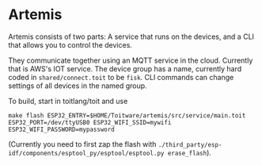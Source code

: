 # Artemis

Artemis consists of two parts:  A service that runs on the devices, and a CLI
that allows you to control the devices.

They communicate together using an MQTT service in the cloud.  Currently that
is AWS's IOT service.  The device group has a name, currently hard coded in
`shared/connect.toit` to be `fisk`.  CLI commands can change settings of all
devices in the named group.

To build, start in toitlang/toit and use

```shell
make flash ESP32_ENTRY=$HOME/Toitware/artemis/src/service/main.toit ESP32_PORT=/dev/ttyUSB0 ESP32_WIFI_SSID=mywifi ESP32_WIFI_PASSWORD=mypassword
```

(Currently you need to first zap the flash with 
`./third_party/esp-idf/components/esptool_py/esptool/esptool.py erase_flash`).
